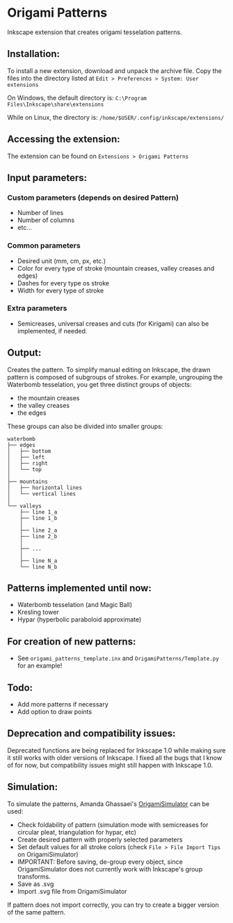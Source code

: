 # Origami Patterns
Inkscape extension that creates origami tesselation patterns.

## Installation:
To install a new extension, download and unpack the archive file. Copy the files into the directory listed at `Edit > Preferences > System: User extensions`

On Windows, the default directory is:
`C:\Program Files\Inkscape\share\extensions`

While on Linux, the directory is:
`/home/$USER/.config/inkscape/extensions/`

## Accessing the extension:
The extension can be found on `Extensions > Origami Patterns`

## Input parameters:
### Custom parameters (depends on desired Pattern)
- Number of lines
- Number of columns
- etc...
### Common parameters
- Desired unit (mm, cm, px, etc.)
- Color for every type of stroke (mountain creases, valley creases and edges)
- Dashes for every type os stroke
- Width for every type of stroke
### Extra parameters
- Semicreases, universal creases and cuts (for Kirigami) can also be implemented, if needed.

## Output:
Creates the pattern. 
To simplify manual editing on Inkscape, the drawn pattern is composed of subgroups of strokes.
For example, ungrouping the Waterbomb tesselation, you get three distinct groups of objects:
- the mountain creases
- the valley creases
- the edges

These groups can also be divided into smaller groups:

```
waterbomb
├── edges
│   ├── bottom
│   ├── left
│   ├── right
│   └── top
│   
├── mountains
│   ├── horizontal lines
│   └── vertical lines
│   
└── valleys
    ├── line 1_a
    ├── line 1_b
    │   
    ├── line 2_a
    ├── line 2_b
    │   
    ├── ...
    │   
    ├── line N_a
    └── line N_b
```

## Patterns implemented until now:
- Waterbomb tesselation (and Magic Ball)
- Kresling tower
- Hypar (hyperbolic paraboloid approximate)

## For creation of new patterns:
- See `origami_patterns_template.inx` and `OrigamiPatterns/Template.py` for an example!

## Todo:
- Add more patterns if necessary
- Add option to draw points

## Deprecation and compatibility issues:
Deprecated functions are being replaced for Inkscape 1.0 while making sure it still works with older versions of Inkscape.
I fixed all the bugs that I know of for now, but compatibility issues might still happen with Inkscape 1.0. 


## Simulation:
To simulate the patterns, Amanda Ghassaei's [OrigamiSimulator](http://apps.amandaghassaei.com/OrigamiSimulator/) can be used:

- Check foldability of pattern (simulation mode with semicreases for circular pleat, triangulation for hypar, etc)
- Create desired pattern with properly selected parameters
- Set default values for all stroke colors (check `File > File Import Tips` on OrigamiSimulator)
- IMPORTANT: Before saving, de-group every object, since OrigamiSimulator does not currently work with Inkscape's group transforms.
- Save as .svg
- Import .svg file from OrigamiSimulator

If pattern does not import correctly, you can try to create a bigger version of the same pattern.

